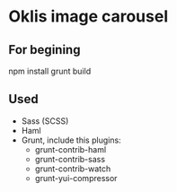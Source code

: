 Oklis image carousel
====================

## For begining ##
npm install
grunt build

## Used ##
- Sass (SCSS)
- Haml
- Grunt, include this plugins:
  - grunt-contrib-haml
  - grunt-contrib-sass
  - grunt-contrib-watch
  - grunt-yui-compressor